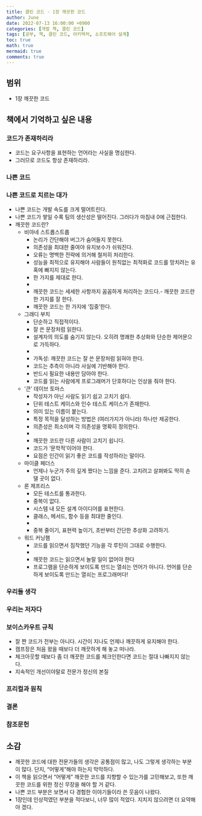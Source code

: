 ```yaml
---
title: 클린 코드 - 1장 깨끗한 코드
author: June
date: 2022-07-13 16:00:00 +0900
categories: [개발 책, 클린 코드]
tags: [공부, 책, 클린 코드, 아키텍처, 소프트웨어 설계]
toc: true
math: true
mermaid: true
comments: true
---
```

## 범위

- 1장 깨끗한 코드

## 책에서 기억하고 싶은 내용

### 코드가 존재하리라

- 코드는 요구사항을 표현하는 언어라는 사실을 명심한다.
- 그러므로 코드도 항상 존재하리라.

### 나쁜 코드

### 나쁜 코드로 치르는 대가

- 나쁜 코드는 개발 속도를 크게 떨어트린다.
- 나쁜 코드가 쌓일 수록 팀의 생산성은 떨어진다. 그러다가 마침내 0에 근접한다.
- 깨끗한 코드란?
  - 비야네 스트롭스트룹
    - 논리가 간단해야 버그가 숨어들지 못한다.
    - 의존성을 최대한 줄여야 유지보수가 쉬워진다.
    - 오류는 명백한 전략에 의거해 철저히 처리한다.
    - 성능을 최적으로 유지해야 사람들이 원칙없는 최적화로 코드를 망치려는 유혹에 빠지지 않는다.
    - 한 가지를 제대로 한다.
    - 
    - 깨끗한 코드는 세세한 사항까지 꼼꼼하게 처리하는 코드다.- 깨끗한 코드란 한 가지를 잘 한다.
    - 깨끗한 코드는 한 가지에 ‘집중’한다.
  - 그래디 부치
    - 단순하고 직접적이다.
    - 잘 쓴 문장처럼 읽한다.
    - 설계자의 의도를 숨기지 않는다. 오히려 명쾌한 추상화와 단순한 제어문으로 가득하다.
    - 
    - 가독성: 깨끗한 코드는 잘 쓴 문장처럼 읽혀야 한다.
    - 코드는 추측이 아니라 사실에 기반해야 한다.
    - 반드시 필요한 내용만 담아야 한다.
    - 코드를 읽는 사람에게 프로그래머가 단호하다는 인상을 줘야 한다.
  - '큰' 데이브 토마스
    - 작성자가 아닌 사람도 읽기 쉽고 고치기 쉽다.
    - 단위 테스트 케이스와 인수 테스트 케이스가 존재한다.
    - 의미 있는 이름이 붙는다.
    - 특정 목적을 달성하는 방법은 (여러가지가 아니라) 하나만 제공한다.
    - 의존성은 최소이며 각 의존성을 명확히 정의한다.
    - 
    - 깨끗한 코드란 다른 사람이 고치기 쉽니다.
    - 코드가 ‘문학적’이어야 한다.
    - 요점은 인간이 읽기 좋은 코드를 작성하라는 말이다.
  - 마이클 페더스
    - 언제나 누군가 주의 깊게 짰다는 느낌을 준다. 고치려고 살펴봐도 딱히 손 댈 곳이 없다.
  - 론 제프리스
    - 모든 테스트를 통과한다.
    - 중복이 없다.
    - 시스템 내 모든 설계 아이디어를 표현한다.
    - 클래스, 메서드, 함수 등을 최대한 줄인다.
    -
    - 중복 줄이기, 표현력 높이기, 초반부터 간단한 추상화 고려하기.
  - 워드 커닝햄
    - 코드를 읽으면서 짐작했던 기능을 각 루틴이 그대로 수행한다.
    -
    - 깨끗한 코드는 읽으면서 놀랄 일이 없어야 한다
    - 프로그램을 단순하게 보이도록 만드는 열쇠는 언어가 아니다. 언어를 단순하게 보이도록 만드는 열쇠는 프로그래머다!

### 우리들 생각

### 우리는 저자다

### 보이스카우트 규칙

- 잘 짠 코드가 전부는 아니다. 시간이 지나도 언제나 깨끗하게 유지해야 한다.
- 캠프장은 처음 왔을 때보다 더 깨끗하게 해 놓고 떠나라.
- 체크아웃할 때보다 좀 더 깨끗한 코드를 체크인한다면 코드는 절대 나빠지지 않는다.
- 지속적인 개선이야말로 전문가 정신의 본질

### 프리컬과 원칙

### 결론

### 참조문헌

## 소감

- 깨끗한 코드에 대한 전문가들의 생각은 공통점이 많고, 나도 그렇게 생각하는 부분이 많다. 단지, “어떻게”해야 하는지 막막하다.
- 이 책을 읽으면서 “어떻게” 깨끗한 코드를 지향할 수 있는가를 고민해보고, 또한 깨끗한 코드를 위한 정신 무장을 해야 할 거 같다.
- 나쁜 코드 부분은 보면서 다 경험한 이야기들이라 쓴 웃음이 나왔다.
- 1장인데 인상적였던 부분을 적다보니, 너무 많이 적었다. 지치지 않으려면 더 요약해야 겠다.